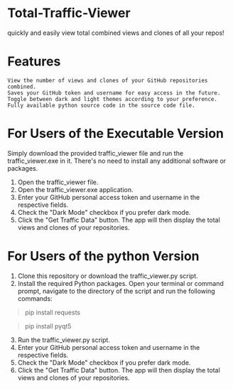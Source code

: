# Total-Traffic-Viewer
quickly and easily view total combined views and clones of all your repos!

# Features

    View the number of views and clones of your GitHub repositories combined.
    Saves your GitHub token and username for easy access in the future.
    Toggle between dark and light themes according to your preference.
    Fully available python source code in the source code file. 

# For Users of the Executable Version

Simply download the provided traffic_viewer file and run the traffic_viewer.exe in it. There's no need to install any additional software or packages.

1. Open the traffic_viewer file.
2. Open the traffic_viewer.exe application.
3. Enter your GitHub personal access token and username in the respective fields.
4. Check the "Dark Mode" checkbox if you prefer dark mode.
5. Click the "Get Traffic Data" button. The app will then display the total views and clones of your repositories.

# For Users of the python Version
    
1. Clone this repository or download the traffic_viewer.py script.
2. Install the required Python packages. Open your terminal or command prompt, navigate to the directory of the script and run the following commands:
> pip install requests

> pip install pyqt5
3. Run the traffic_viewer.py script.
4. Enter your GitHub personal access token and username in the respective fields.
5. Check the "Dark Mode" checkbox if you prefer dark mode.
6. Click the "Get Traffic Data" button. The app will then display the total views and clones of your repositories.
